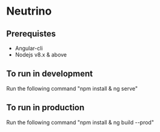 # Neutrino

## Prerequistes

- Angular-cli
- Nodejs v8.x & above

## To run in development

Run the following command "npm install & ng serve"

## To run in production

Run the following command "npm install & ng build --prod"


